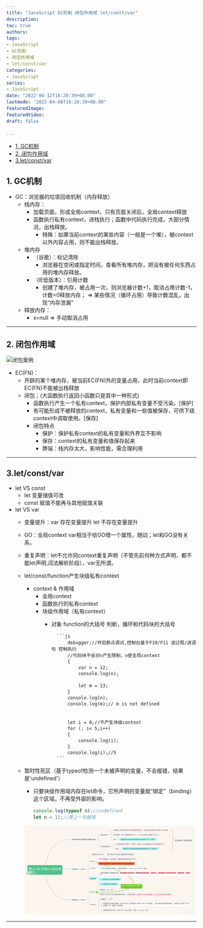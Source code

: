 ```yaml
---
title: "JavaScript GC机制 闭包作用域 let/const/var"
description:
toc: true
authors:
tags:
- JavaScript
- GC机制
- 闭包作用域
- let/const/var
categories:
- JavaScript
series:
- JavaScript
date: "2022-04-12T16:28:39+08:00"
lastmode: "2022-04-06T16:28:39+08:00"
featuredImage:
featuredVideo:
draft: false

---
```


- [1. GC机制](#1-gc机制)
- [2. 闭包作用域](#2-闭包作用域)
- [3.let/const/var](#3letconstvar)

## 1. GC机制

- GC：浏览器的垃圾回收机制（内存释放）
  - 栈内存：
    - 加载页面，形成全局context，只有页面关闭后，全局context释放
    - 函数执行私有context，进栈执行；函数中代码执行完成，大部分情况，出栈释放。
      - 特殊：如果当前context的某些内容（一般是一个堆），被context以外内容占用，则不能出栈释放。
  - 堆内存
    - （谷歌）：标记清除
      - 浏览器在空闲或指定时间，查看所有堆内存，把没有被任何东西占用的堆内存释放。
    - （IE低版本）：引用计数
      - 创建了堆内存，被占用一次，则浏览器计数+1，取消占用计数-1，计数=0释放内存； => 某些情况（循环占用）导致计数混乱，出现“内存泄漏”
  - 释放内存：
    - x=null => 手动取消占用

---

## 2. 闭包作用域

![闭包案例](https://github.com/MarginLon/MarginPostImage/blob/master/%E9%97%AD%E5%8C%85%E6%A1%88%E4%BE%8B.png?raw=true)

- EC(FN)：
  - 开辟的某个堆内存，被当前EC(FN)外的变量占用，此时当前context即EC(FN)不能被出栈释放
  - 闭包：(大函数执行返回小函数只是其中一种形式)
    - 函数执行产生一个私有context，保护内部私有变量不受污染。[保护]
    - 有可能形成不被释放的context，私有变量和一些值被保存，可供下级context中调取使用。[保存]
    - 闭包特点
      - 保护：保护私有context的私有变量和外界互不影响
      - 保存：context的私有变量和值保存起来
      - 弊端：栈内存太大，影响性能，需合理利用

---

## 3.let/const/var

- let VS const
  - let 变量储值可改
  - const 赋值不能再与其他赋值关联
- let VS var
  - 变量提升：var 存在变量提升 let 不存在变量提升
  - GO：全局context var相当于给GO增一个属性，随动；let和GO没有关系。
  - 重复声明：let不允许同context重复声明（不管先前何种方式声明，都不能let声明,词法解析阶段），var无所谓。
  - let/const/function产生块级私有context
    - context & 作用域
      - 全局context
      - 函数执行的私有context
      - 块级作用域（私有context）
        - 对象 function的大括号 判断，循环和代码块的大括号

                ```js
                    debugger;//开启断点调试,控制台基于F10/F11 逐过程/逐语句 控制执行
                    //代码块不会对n产生限制，n使全局context
                    {
                        var n = 12;
                        console.log(n);

                        let m = 13;
                    }
                    console.log(n);
                    console.log(m);// m is not defined


                    let i = 0;//不产生块级context
                    for (; i< 5;i++)
                    {
                        console.log(i);
                    }
                    console.log(i);//5
                ```
  - 暂时性死区（基于typeof检测一个未被声明的变量，不会报错，结果是'undefined'）
    - 只要块级作用域内存在let命令，它所声明的变量就“绑定”（binding）这个区域，不再受外部的影响。

        ```js
        console.log(typeof n);//undefined
        let n = 12;//使上一句报错 
        ```

    ![var](https://github.com/MarginLon/MarginPostImage/blob/master/var%E5%8F%98%E9%87%8F.png?raw=true)

---

